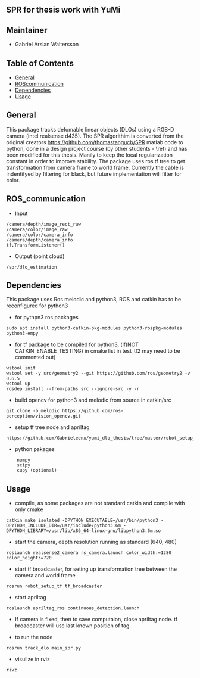 ## SPR for thesis work with YuMi 

## Maintainer 
* Gabriel Arslan Waltersson

## Table of Contents
* [General](#general)
* [ROScommunication](#ros_communication)
* [Dependencies](#dependencies)
* [Usage](#usage)

## General
This package tracks defomable linear objects (DLOs) using a RGB-D camera (intel realsense d435). The SPR algorithim is converted from the original creators https://github.com/thomastangucb/SPR matlab code to python, done in a design project course (by other students - \ref) and has been modified for this thesis. Manily to keep the local regularization constant in order to improve stability. The package uses ros tf tree to get transformation from camera frame to world frame. Currently the cable is indentifyed by filtering for black, but future  implementation will filter for color.      

## ROS_communication
* Input
```
/camera/depth/image_rect_raw
/camera/color/image_raw
/camera/color/camera_info
/camera/depth/camera_info
tf.TransformListener()
```
* Output (point cloud)
```
/spr/dlo_estimation
```


## Dependencies
This package uses Ros melodic and python3, ROS and catkin has to be reconfigured for python3
* for pythpn3 ros packages 
```
sudo apt install python3-catkin-pkg-modules python3-rospkg-modules python3-empy
```
* for tf package to be compiled for python3, (if(NOT CATKIN_ENABLE_TESTING) in cmake list in test_tf2 may need to be commented out)
```
wstool init
wstool set -y src/geometry2 --git https://github.com/ros/geometry2 -v 0.6.5
wstool up
rosdep install --from-paths src --ignore-src -y -r
```
* build opencv for python3 and melodic from source in catkin/src
```
git clone -b melodic https://github.com/ros-perception/vision_opencv.git
```
* setup tf tree node and apriltag
```
https://github.com/Gabrieleenx/yumi_dlo_thesis/tree/master/robot_setup_tf
```

* python pakages
``` 
    numpy
    scipy
    cupy (optional)
```

## Usage
* compile, as some packages are not standard catkin and compile with only cmake
``` 
catkin_make_isolated -DPYTHON_EXECUTABLE=/usr/bin/python3 -DPYTHON_INCLUDE_DIR=/usr/include/python3.6m -DPYTHON_LIBRARY=/usr/lib/x86_64-linux-gnu/libpython3.6m.so
``` 

* start the camera, depth resolution running as standard (640, 480)
``` 
roslaunch realsense2_camera rs_camera.launch color_width:=1280 color_height:=720
``` 
* start tf broadcaster, for seting up transformation tree between the camera and world frame
``` 
rosrun robot_setup_tf tf_broadcaster
``` 

* start apriltag
``` 
roslaunch apriltag_ros continuous_detection.launch
``` 

* If camera is fixed, then to save computaion, close apriltag node. tf broadcaster will use last known position of tag. 

* to run the node
``` 
rosrun track_dlo main_spr.py
``` 

* visulize in rviz
```
rivz 
``` 
